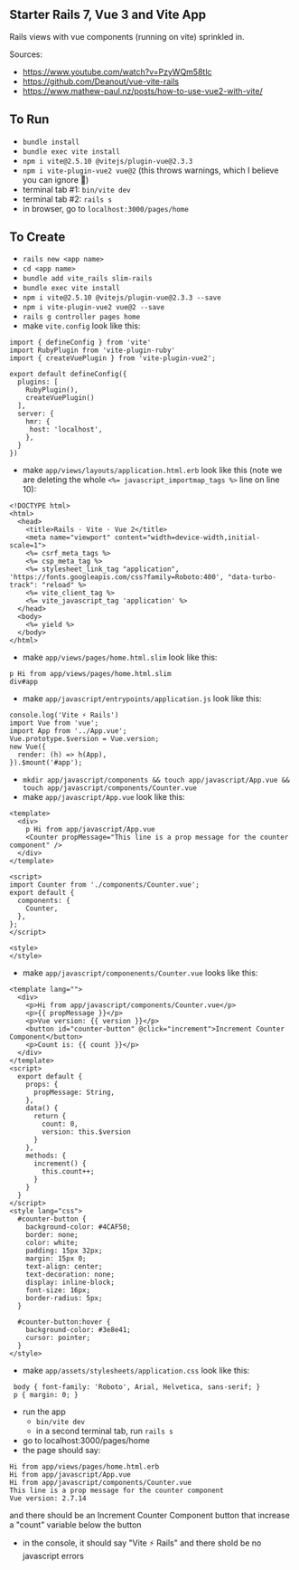 ## Starter Rails 7, Vue 3 and Vite App
Rails views with vue components (running on vite) sprinkled in.

Sources:
- https://www.youtube.com/watch?v=PzyWQm58tlc
- https://github.com/Deanout/vue-vite-rails
- https://www.mathew-paul.nz/posts/how-to-use-vue2-with-vite/

## To Run
- `bundle install`
- `bundle exec vite install`
- `npm i vite@2.5.10 @vitejs/plugin-vue@2.3.3`
- `npm i vite-plugin-vue2 vue@2` (this throws warnings, which I believe you can ignore 🤞)
- terminal tab #1: `bin/vite dev`
- terminal tab #2: `rails s`
- in browser, go to `localhost:3000/pages/home`

## To Create
- `rails new <app name>`
- `cd <app name>`
- `bundle add vite_rails slim-rails`
- `bundle exec vite install`
- `npm i vite@2.5.10 @vitejs/plugin-vue@2.3.3 --save`
- `npm i vite-plugin-vue2 vue@2 --save`
- `rails g controller pages home`
- make `vite.config` look like this:
```
import { defineConfig } from 'vite'
import RubyPlugin from 'vite-plugin-ruby'
import { createVuePlugin } from 'vite-plugin-vue2';

export default defineConfig({
  plugins: [
    RubyPlugin(),
    createVuePlugin()
  ],
  server: {
    hmr: {
     host: 'localhost',
    },
  }
})
```
- make `app/views/layouts/application.html.erb` look like this (note we are deleting the whole `<%= javascript_importmap_tags %>` line on line 10):
```
<!DOCTYPE html>
<html>
  <head>
    <title>Rails · Vite · Vue 2</title>
    <meta name="viewport" content="width=device-width,initial-scale=1">
    <%= csrf_meta_tags %>
    <%= csp_meta_tag %>
    <%= stylesheet_link_tag "application", 'https://fonts.googleapis.com/css?family=Roboto:400', "data-turbo-track": "reload" %>
    <%= vite_client_tag %>
    <%= vite_javascript_tag 'application' %>
  </head>
  <body>
    <%= yield %>
  </body>
</html>
```
- make `app/views/pages/home.html.slim` look like this:
```
p Hi from app/views/pages/home.html.slim
div#app 
```
- make `app/javascript/entrypoints/application.js` look like this:
```
console.log('Vite ⚡️ Rails')
import Vue from 'vue';
import App from '../App.vue';
Vue.prototype.$version = Vue.version;
new Vue({
  render: (h) => h(App),
}).$mount('#app');
```
- `mkdir app/javascript/components && touch app/javascript/App.vue && touch app/javascript/components/Counter.vue`
- make `app/javascript/App.vue` look like this:
```
<template>
  <div>
    p Hi from app/javascript/App.vue
    <Counter propMessage="This line is a prop message for the counter component" />
  </div>
</template>

<script>
import Counter from './components/Counter.vue';
export default {
  components: {
    Counter,
  },
};
</script>

<style>
</style>
```
- make `app/javascript/componenents/Counter.vue` looks like this:
```
<template lang="">
  <div>
    <p>Hi from app/javascript/components/Counter.vue</p>
    <p>{{ propMessage }}</p>
    <p>Vue version: {{ version }}</p>
    <button id="counter-button" @click="increment">Increment Counter Component</button>
    <p>Count is: {{ count }}</p>
  </div>
</template>
<script>
  export default {
    props: {
      propMessage: String,
    },
    data() {
      return {
        count: 0,
        version: this.$version
      }
    },
    methods: {
      increment() {
        this.count++;
      }
    }
  }
</script>
<style lang="css">
  #counter-button {
    background-color: #4CAF50;
    border: none;
    color: white;
    padding: 15px 32px;
    margin: 15px 0;
    text-align: center;
    text-decoration: none;
    display: inline-block;
    font-size: 16px;
    border-radius: 5px;
  }

  #counter-button:hover {
    background-color: #3e8e41;
    cursor: pointer;
  }
</style>
```
- make `app/assets/stylesheets/application.css` look like this:
```
 body { font-family: 'Roboto', Arial, Helvetica, sans-serif; }
 p { margin: 0; }
```
- run the app
  - `bin/vite dev`
  - in a second terminal tab, run `rails s`
- go to localhost:3000/pages/home 
- the page should say:
```
Hi from app/views/pages/home.html.erb
Hi from app/javascript/App.vue
Hi from app/javascript/components/Counter.vue
This line is a prop message for the counter component
Vue version: 2.7.14
```
and there should be an Increment Counter Component button that increase a "count" variable below the button
- in the console, it should say "Vite ⚡ Rails" and there shold be no javascript errors
